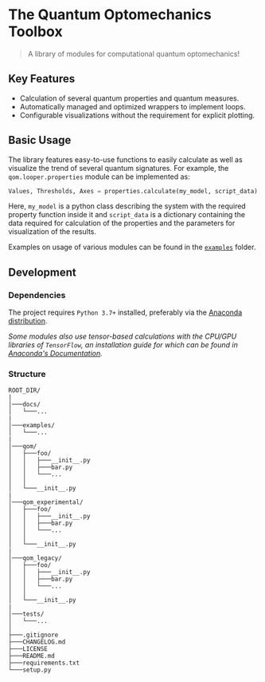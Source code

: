 # The Quantum Optomechanics Toolbox

> A library of modules for computational quantum optomechanics!

## Key Features

* Calculation of several quantum properties and quantum measures.
* Automatically managed and optimized wrappers to implement loops.
* Configurable visualizations without the requirement for explicit plotting.

## Basic Usage

The library features easy-to-use functions to easily calculate as well as visualize the trend of several quantum signatures.
For example, the `qom.looper.properties` module can be implemented as:

```python
Values, Thresholds, Axes = properties.calculate(my_model, script_data)
```

Here, `my_model` is a python class describing the system with the required property function inside it and `script_data` is a dictionary containing the data required for calculation of the properties and the parameters for visualization of the results.

Examples on usage of various modules can be found in the [`examples`](./examples) folder.

## Development

### Dependencies

The project requires `Python 3.7+` installed, preferably via the [Anaconda distribution](https://www.anaconda.com/products/individual).

*Some modules also use tensor-based calculations with the CPU/GPU libraries of `TensorFlow`, an installation guide for which can be found in [Anaconda's  Documentation](https://docs.anaconda.com/anaconda/user-guide/tasks/tensorflow/).*

### Structure

```
ROOT_DIR/
|
│───docs/
│   └───...
|
│───examples/
│   └───...
|
│───qom/
│   ├───foo/
│   │   ├───__init__.py
│   │   ├───bar.py
│   │   └───...
│   │   
│   └───__init__.py
|
│───qom_experimental/
│   ├───foo/
│   │   ├───__init__.py
│   │   ├───bar.py
│   │   └───...
│   │   
│   └───__init__.py
|
│───qom_legacy/
│   ├───foo/
│   │   ├───__init__.py
│   │   ├───bar.py
│   │   └───...
│   │   
│   └───__init__.py
|
│───tests/
│   └───...
│
├───.gitignore
├───CHANGELOG.md
├───LICENSE
├───README.md
├───requirements.txt
└───setup.py
```


